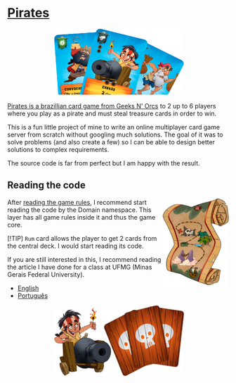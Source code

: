 # [Pirates](https://geeksnorcs.com.br/piratas/)

<p align="center">
    <img width="300" height="150" src="/Documents/Images/cards.png">
</p>

[Pirates is a brazillian card game from Geeks N' Orcs](https://geeksnorcs.com.br/piratas/)  to 2 up to 6 players where you play as a pirate and must steal treasure cards in order
to win.

This is a fun little project of mine to write an online multiplayer card game server from scratch without googling much
solutions. The goal of it was to solve problems (and also create a few) so I can be able to design better solutions to
complex requirements.

The source code is far from perfect but I am happy with the result.

## Reading the code

<img align="right" width="150" height="200" src="/Documents/Images/map.png">

After [reading the game rules](https://geeksnorcs.com.br/piratas/), I recommend start reading the code by the Domain namespace. This layer has all game rules inside it
and thus the game core.

[!TIP]
`Rum` card allows the player to get 2 cards from the central deck. I would start reading its code.

If you are still interested in this, I recommend reading the article I have done for a class at UFMG
(Minas Gerais Federal University).

- [English](Documents/article-en.pdf)
- [Português](Documents/article-pt.pdf)


<p align="center">
    <img width="300" height="160" src="/Documents/Images/cannon.png">
</p>
